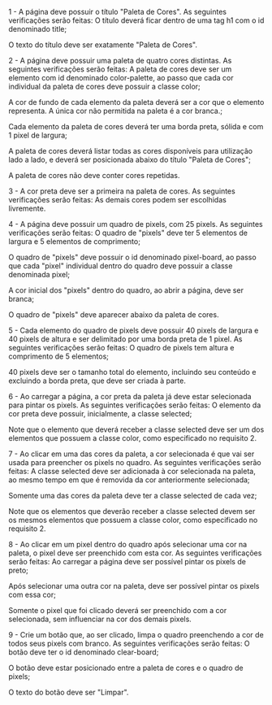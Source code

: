 1 - A página deve possuir o título "Paleta de Cores".
As seguintes verificações serão feitas:
O título deverá ficar dentro de uma tag h1 com o id denominado title;

O texto do título deve ser exatamente "Paleta de Cores".

2 - A página deve possuir uma paleta de quatro cores distintas.
As seguintes verificações serão feitas:
A paleta de cores deve ser um elemento com id denominado color-palette, ao passo que cada cor individual da paleta de cores deve possuir a classe color;

A cor de fundo de cada elemento da paleta deverá ser a cor que o elemento representa. A única cor não permitida na paleta é a cor branca.;

Cada elemento da paleta de cores deverá ter uma borda preta, sólida e com 1 pixel de largura;

A paleta de cores deverá listar todas as cores disponíveis para utilização lado a lado, e deverá ser posicionada abaixo do título "Paleta de Cores";

A paleta de cores não deve conter cores repetidas.

3 - A cor preta deve ser a primeira na paleta de cores.
As seguintes verificações serão feitas:
As demais cores podem ser escolhidas livremente.

4 - A página deve possuir um quadro de pixels, com 25 pixels.
As seguintes verificações serão feitas:
O quadro de "pixels" deve ter 5 elementos de largura e 5 elementos de comprimento;

O quadro de "pixels" deve possuir o id denominado pixel-board, ao passo que cada "pixel" individual dentro do quadro deve possuir a classe denominada pixel;

A cor inicial dos "pixels" dentro do quadro, ao abrir a página, deve ser branca;

O quadro de "pixels" deve aparecer abaixo da paleta de cores.

5 - Cada elemento do quadro de pixels deve possuir 40 pixels de largura e 40 pixels de altura e ser delimitado por uma borda preta de 1 pixel.
As seguintes verificações serão feitas:
O quadro de pixels tem altura e comprimento de 5 elementos;

40 pixels deve ser o tamanho total do elemento, incluindo seu conteúdo e excluindo a borda preta, que deve ser criada à parte.

6 - Ao carregar a página, a cor preta da paleta já deve estar selecionada para pintar os pixels.
As seguintes verificações serão feitas:
O elemento da cor preta deve possuir, inicialmente, a classe selected;

Note que o elemento que deverá receber a classe selected deve ser um dos elementos que possuem a classe color, como especificado no requisito 2.

7 - Ao clicar em uma das cores da paleta, a cor selecionada é que vai ser usada para preencher os pixels no quadro.
As seguintes verificações serão feitas:
A classe selected deve ser adicionada à cor selecionada na paleta, ao mesmo tempo em que é removida da cor anteriormente selecionada;

Somente uma das cores da paleta deve ter a classe selected de cada vez;

Note que os elementos que deverão receber a classe selected devem ser os mesmos elementos que possuem a classe color, como especificado no requisito 2.

8 - Ao clicar em um pixel dentro do quadro após selecionar uma cor na paleta, o pixel deve ser preenchido com esta cor.
As seguintes verificações serão feitas:
Ao carregar a página deve ser possível pintar os pixels de preto;

Após selecionar uma outra cor na paleta, deve ser possível pintar os pixels com essa cor;

Somente o pixel que foi clicado deverá ser preenchido com a cor selecionada, sem influenciar na cor dos demais pixels.

9 - Crie um botão que, ao ser clicado, limpa o quadro preenchendo a cor de todos seus pixels com branco.
As seguintes verificações serão feitas:
O botão deve ter o id denominado clear-board;

O botão deve estar posicionado entre a paleta de cores e o quadro de pixels;

O texto do botão deve ser "Limpar".
